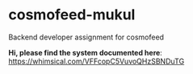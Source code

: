 # cosmofeed-mukul
Backend developer assignment for cosmofeed


**Hi, please find the system documented here**: https://whimsical.com/VFFcopC5VuvoQHzSBNDuTG
